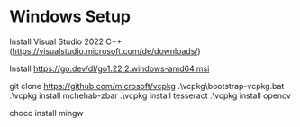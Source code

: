 # Windows Setup

Install Visual Studio 2022 C++ (https://visualstudio.microsoft.com/de/downloads/)

Install https://go.dev/dl/go1.22.2.windows-amd64.msi


git clone https://github.com/microsoft/vcpkg
.\vcpkg\bootstrap-vcpkg.bat
.\vcpkg install mchehab-zbar
.\vcpkg install tesseract
.\vcpkg install opencv

 choco install mingw



